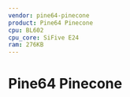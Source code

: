 ```yaml
---
vendor: pine64-pinecone
product: Pine64 Pinecone
cpu: BL602
cpu_core: SiFive E24
ram: 276KB
---
```


# Pine64 Pinecone

